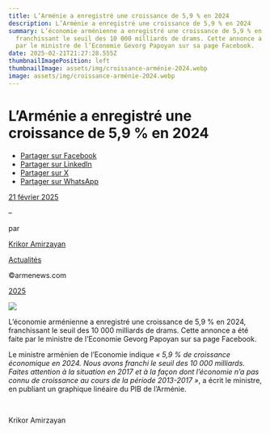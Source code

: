 ```yaml
---
title: L’Arménie a enregistré une croissance de 5,9 % en 2024
description: L’Arménie a enregistré une croissance de 5,9 % en 2024
summary: L’économie arménienne a enregistré une croissance de 5,9 % en 2024,
  franchissant le seuil des 10 000 milliards de drams. Cette annonce a été faite
  par le ministre de l’Economie Gevorg Papoyan sur sa page Facebook.
date: 2025-02-21T21:27:28.555Z
thumbnailImagePosition: left
thumbnailImage: assets/img/croissance-arménie-2024.webp
image: assets/img/croissance-arménie-2024.webp
---
```

<!--StartFragment-->

# L’Arménie a enregistré une croissance de 5,9 % en 2024

* [Partager sur Facebook](https://www.facebook.com/sharer/sharer.php?u=https%3A%2F%2Fwww.armenews.com%2Flarmenie-a-enregistre-une-croissance-de-59-en-2024%2F&title=L%26rsquo%3BArm%C3%A9nie%20a%20enregistr%C3%A9%20une%20croissance%20de%205%2C9%20%25%20en%202024)
* [Partager sur LinkedIn](https://www.linkedin.com/shareArticle?mini=true&url=https%3A%2F%2Fwww.armenews.com%2Flarmenie-a-enregistre-une-croissance-de-59-en-2024%2F&title=L%26rsquo%3BArm%C3%A9nie%20a%20enregistr%C3%A9%20une%20croissance%20de%205%2C9%20%25%20en%202024)
* [Partager sur X](https://x.com/share?url=https%3A%2F%2Fwww.armenews.com%2Flarmenie-a-enregistre-une-croissance-de-59-en-2024%2F&text=L%26rsquo%3BArm%C3%A9nie%20a%20enregistr%C3%A9%20une%20croissance%20de%205%2C9%20%25%20en%202024)
* [Partager sur WhatsApp](https://api.whatsapp.com/send?text=L%26rsquo%3BArm%C3%A9nie%20a%20enregistr%C3%A9%20une%20croissance%20de%205%2C9%20%25%20en%202024%20%E2%80%94%20https%3A%2F%2Fwww.armenews.com%2Flarmenie-a-enregistre-une-croissance-de-59-en-2024%2F)

[21 février 2025](https://www.armenews.com/larmenie-a-enregistre-une-croissance-de-59-en-2024/)

–

par

[Krikor Amirzayan](https://www.armenews.com/author/krikor56/)

[Actualités](https://www.armenews.com/categorie/actualites/)

©armenews.com

[2025](https://www.armenews.com/larmenie-a-enregistre-une-croissance-de-59-en-2024/)

![](https://www.armenews.com/wp-content/uploads/2025/02/3334-1.jpg)

L’économie arménienne a enregistré une croissance de 5,9 % en 2024, franchissant le seuil des 10 000 milliards de drams. Cette annonce a été faite par le ministre de l’Economie Gevorg Papoyan sur sa page Facebook.

Le ministre arménien de l’Economie indique *« 5,9 % de croissance économique en 2024. Nous avons franchi le seuil des 10 000 milliards. Faites attention à la situation en 2017 et à la façon dont l’économie n’a pas connu de croissance au cours de la période 2013-2017 »*, a écrit le ministre, en publiant un graphique linéaire du PIB de l’Arménie.

 

Krikor Amirzayan

<!--EndFragment-->